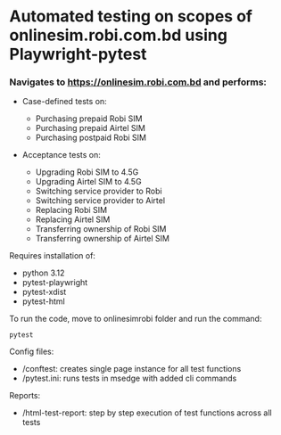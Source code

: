 # Automated testing on scopes of onlinesim.robi.com.bd using Playwright-pytest
### Navigates to https://onlinesim.robi.com.bd and performs:

+ Case-defined tests on:
  - Purchasing prepaid Robi SIM
  - Purchasing prepaid Airtel SIM
  - Purchasing postpaid Robi SIM
    
+ Acceptance tests on:
  - Upgrading Robi SIM to 4.5G
  - Upgrading Airtel SIM to 4.5G
  - Switching service provider to Robi
  - Switching service provider to Airtel
  - Replacing Robi SIM
  - Replacing Airtel SIM
  - Transferring ownership of Robi SIM
  - Transferring ownership of Airtel SIM

Requires installation of:
- python 3.12
- pytest-playwright
- pytest-xdist
- pytest-html

To run the code, move to onlinesimrobi folder and run the command:

```
pytest
```
Config files:
+ /conftest: creates single page instance for all test functions
+ /pytest.ini: runs tests in msedge with added cli commands

Reports:
+ /html-test-report: step by step execution of test functions across all tests
